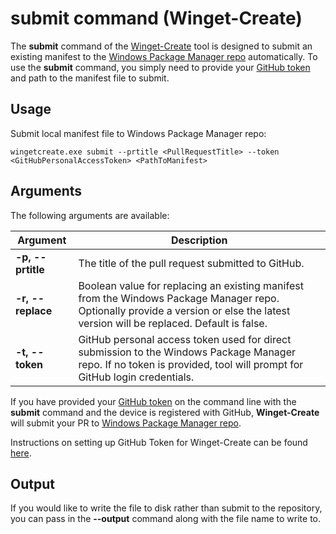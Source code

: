 # submit command (Winget-Create)

The **submit** command of the [Winget-Create](../README.md) tool is designed to submit an existing manifest to the [Windows Package Manager repo](https://docs.microsoft.com/windows/package-manager/) automatically.
To use the **submit** command, you simply need to provide your [GitHub token](https://docs.github.com/en/github/authenticating-to-github/creating-a-personal-access-token) and path to the manifest file to submit.

## Usage

Submit local manifest file to Windows Package Manager repo:

`wingetcreate.exe submit --prtitle <PullRequestTitle> --token <GitHubPersonalAccessToken> <PathToManifest>`

## Arguments

The following arguments are available:

| Argument  | Description |
|--------------|-------------|
| **-p, --prtitle** |  The title of the pull request submitted to GitHub.
| **-r, --replace** |  Boolean value for replacing an existing manifest from the Windows Package Manager repo. Optionally provide a version or else the latest version will be replaced. Default is false.
| **-t, --token** |  GitHub personal access token used for direct submission to the Windows Package Manager repo. If no token is provided, tool will prompt for GitHub login credentials.

If you have provided your [GitHub token](https://docs.github.com/en/github/authenticating-to-github/creating-a-personal-access-token) on the command line with the **submit** command and the device is registered with GitHub, **Winget-Create** will submit your PR to [Windows Package Manager repo](https://docs.microsoft.com/windows/package-manager/).

Instructions on setting up GitHub Token for Winget-Create can be found [here](../README.md#github-personal-access-token-classic-permissions).

## Output

If you would like to write the file to disk rather than submit to the repository, you can pass in the **--output** command along with the file name to write to.

